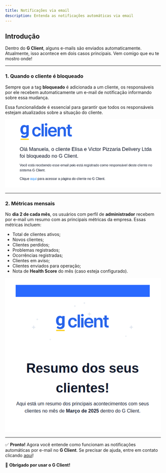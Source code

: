 ```yaml
---
title: Notificações via email
description: Entenda as notificações automáticas via email
---
```


## Introdução

Dentro do **G Client**, alguns e-mails são enviados automaticamente. Atualmente, isso acontece em dois casos principais. Vem comigo que eu te mostro onde!

---

### 1. Quando o cliente é bloqueado

Sempre que a tag **bloqueado** é adicionada a um cliente, os responsáveis por ele recebem automaticamente um e-mail de notificação informando sobre essa mudança.

Essa funcionalidade é essencial para garantir que todos os responsáveis estejam atualizados sobre a situação do cliente.

![Exemplo descrito acima](./img/notification-by-email/example-02.png)

---

### 2. Métricas mensais

No **dia 2 de cada mês**, os usuários com perfil de **administrador** recebem por e-mail um resumo com as principais métricas da empresa. Essas métricas incluem:

- Total de clientes ativos;
- Novos clientes;
- Clientes perdidos;
- Problemas registrados;
- Ocorrências registradas;
- Clientes em aviso;
- Clientes enviados para operação;
- Nota de **Health Score** do mês (caso esteja configurado).

![Exemplo descrito acima](./img/notification-by-email/example-01.png)

---

✅ **Pronto!** Agora você entende como funcionam as notificações automáticas por e-mail no **G Client**. Se precisar de ajuda, entre em contato clicando [aqui](https://api.whatsapp.com/send?phone=5544997046569&text=Preciso%20de%20ajuda%20sobre%20um%20tutorial)!

🎉 **Obrigado por usar o G Client!**
